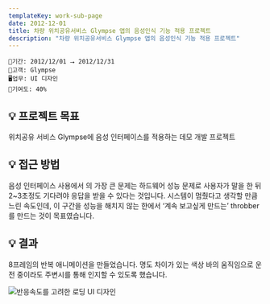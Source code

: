 ```yaml
---
templateKey: work-sub-page
date: 2012-12-01
title: 차량 위치공유서비스 Glympse 앱의 음성인식 기능 적용 프로젝트
description: "차량 위치공유서비스 Glympse 앱의 음성인식 기능 적용 프로젝트"
---
```

```
📅기간: 2012/12/01 ⭢ 2012/12/31
🤝고객: Glympse
🖥️업무: UI 디자인
🎯기여도: 40%
```

## 💡 프로젝트 목표
위치공유 서비스 Glympse에 음성 인터페이스를 적용하는 데모 개발 프로젝트

## 💡 접근 방법
음성 인터페이스 사용에서 의 가장 큰 문제는 하드웨어 성능 문제로 사용자가 말을 한 뒤 2~3초정도 기다려야 응답을 받을 수 있다는 것입니다. 시스템이 멈췄다고 생각할 만큼 느린 속도인데, 이 구간을 성능을 해치지 않는 한에서 ‘계속 보고싶게 만드는’ throbber를 만드는 것이 목표였습니다.

## 💡 결과
8프레임의 반복 애니메이션을 만들었습니다. 명도 차이가 있는 색상 바의 움직임으로 운전 중이라도 주변시를 통해 인지할 수 있도록 했습니다.

![반응속도를 고려한 로딩 UI 디자인](Glympse.png)